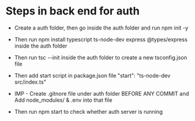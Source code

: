 # Steps in back end for auth

* Create a auth folder, then go inside the auth folder and run npm init -y

* Then run npm install typescript ts-node-dev express @types/express inside the auth folder

* Then run tsc --init inside the auth folder to create a new tsconfig.json file

* Then add start script in package.json file "start": "ts-node-dev src/index.ts"

* IMP - Create .gitnore file under auth folder BEFORE ANY COMMIT and Add node_modules/ & .env into that file

* Then run npm start to check whether auth server is running